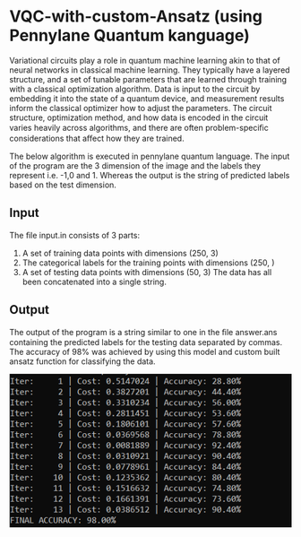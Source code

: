 # VQC-with-custom-Ansatz (using Pennylane Quantum kanguage)
Variational circuits play a role in quantum machine learning akin to that of neural networks in classical machine learning. They typically have a layered structure, and a set of tunable parameters that are learned through training with a classical optimization algorithm. Data is input to the circuit by embedding it into the state of a quantum device, and measurement results inform the classical optimizer how to adjust the parameters. The circuit structure, optimization method, and how data is encoded in the circuit varies heavily across algorithms, and there are often problem-speciﬁc considerations that aﬀect how they are trained.


The below algorithm is executed in pennylane quantum language. The input of the program are the 3 dimension of the image and the labels they represent i.e. -1,0 and 1.
Whereas the output is the string of predicted labels based on the test dimension.  

## Input
The ﬁle input.in consists of 3 parts:
1. A set of training data points with dimensions (250, 3)
2. The categorical labels for the training points with dimensions (250, )
3. A set of testing data points with dimensions (50, 3)
The data has all been concatenated into a single string. 

## Output
The output of the program is a string similar to one in the ﬁle answer.ans containing the predicted labels for the testing data separated by commas.
The accuracy of 98% was achieved by using this model and custom built ansatz function for classifying the data.

![OUTPUT](VQC_output.PNG?raw=true "Title")
